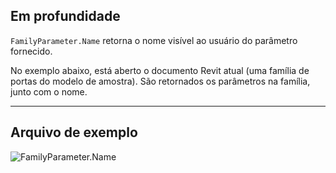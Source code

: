 ## Em profundidade
`FamilyParameter.Name` retorna o nome visível ao usuário do parâmetro fornecido.

No exemplo abaixo, está aberto o documento Revit atual (uma família de portas do modelo de amostra). São retornados os parâmetros na família, junto com o nome.
___
## Arquivo de exemplo

![FamilyParameter.Name](./Revit.Elements.FamilyParameter.Name_img.jpg)
